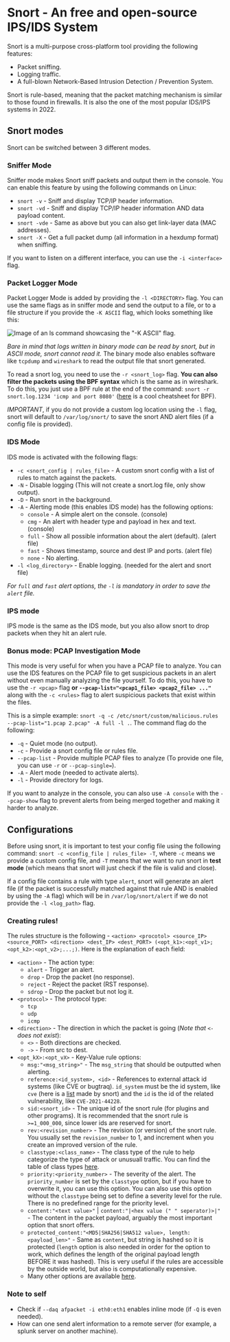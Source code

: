 # Snort - An free and open-source IPS/IDS System

Snort is a multi-purpose cross-platform tool providing the following features:

- Packet sniffing.
- Logging traffic.
- A full-blown Network-Based Intrusion Detection / Prevention System.

Snort is rule-based, meaning that the packet matching mechanism is similar to those found in firewalls. It is also the one of the most popular IDS/IPS systems in 2022.

## Snort modes

Snort can be switched between 3 different modes.

### Sniffer Mode

Sniffer mode makes Snort sniff packets and output them in the console. You can enable this feature by using the following commands on Linux:

- `snort -v` - Sniff and display TCP/IP header information.
- `snort -vd` - Sniff and display TCP/IP header information AND data payload content.
- `snort -vde` - Same as above but you can also get link-layer data (MAC addresses).
- `snort -X` - Get a full packet dump (all information in a hexdump format) when sniffing.

If you want to listen on a different interface, you can use the `-i <interface>` flag.

### Packet Logger Mode

Packet Logger Mode is added by providing the `-l <DIRECTORY>` flag. You can use the same flags as in sniffer mode and send the output to a file, or to a file structure if you provide the `-K ASCII` flag, which looks something like this:

![Image of an ls command showcasing the "-K ASCII" flag.](./img/k_ascii.jpeg)

*Bare in mind that logs written in binary mode can be read by snort, but in ASCII mode, snort cannot read it.* The binary mode also enables software like `tcpdump` and `wireshark` to read the output file that snort generated.

To read a snort log, you need to use the `-r <snort_log>` flag. **You can also filter the packets using the BPF syntax** which is the same as in wireshark. To do this, you just use a BPF rule at the end of the command: `snort -r snort.log.1234 'icmp and port 8080'` ([here](https://www.gigamon.com/content/dam/resource-library/english/guide---cookbook/gu-bpf-reference-guide-gigamon-insight.pdf) is a cool cheatsheet for BPF).

*IMPORTANT*, if you do not provide a custom log location using the `-l` flag, snort will default to `/var/log/snort/` to save the snort AND alert files (if a config file is provided).

### IDS Mode

IDS mode is activated with the following flags:
- `-c <snort_config | rules_file>` - A custom snort config with a list of rules to match against the packets.
- `-N` - Disable logging (This will not create a snort.log file, only show output).
- `-D` - Run snort in the background.
- `-A` - Alerting mode (this enables IDS mode) has the following options:
    - `console` - A simple alert on the console. (console)
    - `cmg` - An alert with header type and payload in hex and text. (console)
    - `full` - Show all possible information about the alert (default). (alert file)
    - `fast` - Shows timestamp, source and dest IP and ports. (alert file)
    - `none` - No alerting.
- `-l <log_directory>` - Enable logging. (needed for the alert and snort file)

*For `full` and `fast` alert options, the `-l` is mandatory in order to save the `alert` file.*

### IPS mode

IPS mode is the same as the IDS mode, but you also allow snort to drop packets when they hit an alert rule.

### Bonus mode: PCAP Investigation Mode

This mode is very useful for when you have a PCAP file to analyze. You can use the IDS features on the PCAP file to get suspicious packets in an alert without even manually analyzing the file yourself. To do this, you have to use the `-r <pcap>` flag **or `--pcap-list="<pcap1_file> <pcap2_file> ..."`** along with the `-c <rules>` flag to alert suspicious packets that exist within the files.

This is a simple example: `snort -q -c /etc/snort/custom/malicious.rules --pcap-list="1.pcap 2.pcap" -A full -l .`. The command flag do the following:

- `-q` - Quiet mode (no output).
- `-c` - Provide a snort config file or rules file.
- `--pcap-list` - Provide multiple PCAP files to analyze (To provide one file, you can use `-r` or `--pcap-single=`).
- `-A` - Alert mode (needed to activate alerts).
- `-l` - Provide directory for logs.

If you want to analyze in the console, you can also use `-A console` with the `--pcap-show` flag to prevent alerts from being merged together and making it harder to analyze.

## Configurations

Before using snort, it is important to test your config file using the following command: `snort -c <config_file | rules_file> -T`, where `-c` means we provide a custom config file, and `-T` means that we want to run snort in **test mode** (which means that snort will just check if the file is valid and close). 

If a config file contains a rule with type `alert`, snort will generate an alert file (if the packet is successfully matched against that rule AND is enabled by using the `-A` flag) which will be in `/var/log/snort/alert` if we do not provide the `-l <log_path>` flag.

### Creating rules!

The rules structure is the following - `<action> <procotol> <source_IP> <source_PORT> <direction> <dest_IP> <dest_PORT> (<opt_k1>:<opt_v1>;<opt_k2>:<opt_v2>;...;)`. Here is the explanation of each field:

- `<action>` - The action type:
    - `alert` - Trigger an alert.
    - `drop` - Drop the packet (no response).
    - `reject` - Reject the packet (RST response).
    - `sdrop` - Drop the packet but not log it.
- `<protocol>` - The protocol type:
    - `tcp`
    - `udp`
    - `icmp`
- `<direction>` - The direction in which the packet is going (*Note that `<-` does not exist*):
    - `<>` - Both directions are checked.
    - `->` - From src to dest.
- `<opt_kX>:<opt_vX>` - Key-Value rule options:
    - `msg:"<msg_string>"` - The `msg_string` that should be outputted when alerting.
    - `reference:<id_system>, <id>` - References to external attack id systems (like CVE or bugtraq). `id_system` must be the id system, like `cve` (here is a [list](http://manual-snort-org.s3-website-us-east-1.amazonaws.com/node31.html#SECTION00442000000000000000) made by snort) and the `id` is the id of the related vulnerability, like `CVE-2021-44228`.
    - `sid:<snort_id>` - The unique id of the snort rule (for plugins and other programs). It is recommended that the snort rule is `>=1_000_000`, since lower ids are reserved for snort.
    - `rev:<revision_number>` - The revision (or version) of the snort rule. You usually set the `revision_number` to 1, and increment when you create an improved version of the rule.
    - `classtype:<class_name>` - The class type of the rule to help categorize the type of attack or unusuall traffic. You can find the table of class types [here](http://manual-snort-org.s3-website-us-east-1.amazonaws.com/node31.html#SECTION00446200000000000000).
    - `priority:<priority_number>` - The severity of the alert. The `priority_number` is set by the `classtype` option, but if you have to overwrite it, you can use this option. You can also use this option without the `classtype` being set to define a severity level for the rule. There is no predefined range for the priority level.
    - `content:"<text value>"` | `content:"|<hex value (" " seperator)>|"` - The content in the packet payload, arguably the most important option that snort offers.
    - `protected_content:"<MD5|SHA256|SHA512 value>, length:<payload_len>"` - Same as `content`, but string is hashed so it is protected (`length` option is also needed in order for the option to work, which defines the length of the original payload length BEFORE it was hashed). This is very useful if the rules are accessible by the outside world, but also is computationally expensive.
    - Many other options are available [here](http://manual-snort-org.s3-website-us-east-1.amazonaws.com/node32.html).
    
### Note to self

- Check if `--daq afpacket -i eth0:eth1` enables inline mode (if `-Q` is even needed).
- How can one send alert information to a remote server (for example, a splunk server on another machine).


